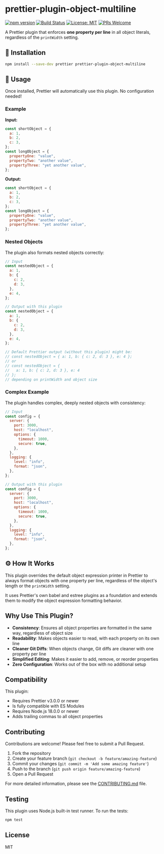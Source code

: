 # prettier-plugin-object-multiline

[![npm version](https://img.shields.io/npm/v/prettier-plugin-object-multiline.svg)](https://www.npmjs.com/package/prettier-plugin-object-multiline)
[![Build Status](https://github.com/alexkates/prettier-plugin-object-multiline/actions/workflows/ci.yml/badge.svg)](https://github.com/alexkates/prettier-plugin-object-multiline/actions/workflows/ci.yml)
[![License: MIT](https://img.shields.io/badge/License-MIT-yellow.svg)](https://opensource.org/licenses/MIT)
[![PRs Welcome](https://img.shields.io/badge/PRs-welcome-brightgreen.svg)](http://makeapullrequest.com)

A Prettier plugin that enforces **one property per line** in all object literals, regardless of the `printWidth` setting.

## 🚀 Installation

```bash
npm install --save-dev prettier prettier-plugin-object-multiline
```

## 📝 Usage

Once installed, Prettier will automatically use this plugin. No configuration needed!

### Example

**Input:**

```javascript
const shortObject = {
  a: 1,
  b: 2,
  c: 3,
};
const longObject = {
  propertyOne: "value",
  propertyTwo: "another value",
  propertyThree: "yet another value",
};
```

**Output:**

```javascript
const shortObject = {
  a: 1,
  b: 2,
  c: 3,
};
const longObject = {
  propertyOne: "value",
  propertyTwo: "another value",
  propertyThree: "yet another value",
};
```

### Nested Objects

The plugin also formats nested objects correctly:

```javascript
// Input
const nestedObject = {
  a: 1,
  b: {
    c: 2,
    d: 3,
  },
  e: 4,
};

// Output with this plugin
const nestedObject = {
  a: 1,
  b: {
    c: 2,
    d: 3,
  },
  e: 4,
};

// Default Prettier output (without this plugin) might be:
// const nestedObject = { a: 1, b: { c: 2, d: 3 }, e: 4 };
// or
// const nestedObject = {
//   a: 1, b: { c: 2, d: 3 }, e: 4
// };
// depending on printWidth and object size
```

### Complex Example

The plugin handles complex, deeply nested objects with consistency:

```javascript
// Input
const config = {
  server: {
    port: 3000,
    host: "localhost",
    options: {
      timeout: 1000,
      secure: true,
    },
  },
  logging: {
    level: "info",
    format: "json",
  },
};

// Output with this plugin
const config = {
  server: {
    port: 3000,
    host: "localhost",
    options: {
      timeout: 1000,
      secure: true,
    },
  },
  logging: {
    level: "info",
    format: "json",
  },
};
```

## ⚙️ How It Works

This plugin overrides the default object expression printer in Prettier to always format objects with one property per line, regardless of the object's length or the `printWidth` setting.

It uses Prettier's own babel and estree plugins as a foundation and extends them to modify the object expression formatting behavior.

## Why Use This Plugin?

- **Consistency**: Ensures all object properties are formatted in the same way, regardless of object size
- **Readability**: Makes objects easier to read, with each property on its own line
- **Cleaner Git Diffs**: When objects change, Git diffs are cleaner with one property per line
- **Simplified Editing**: Makes it easier to add, remove, or reorder properties
- **Zero Configuration**: Works out of the box with no additional setup

## Compatibility

This plugin:

- Requires Prettier v3.0.0 or newer
- Is fully compatible with ES Modules
- Requires Node.js 18.0.0 or newer
- Adds trailing commas to all object properties

## Contributing

Contributions are welcome! Please feel free to submit a Pull Request.

1. Fork the repository
2. Create your feature branch (`git checkout -b feature/amazing-feature`)
3. Commit your changes (`git commit -m 'Add some amazing feature'`)
4. Push to the branch (`git push origin feature/amazing-feature`)
5. Open a Pull Request

For more detailed information, please see the [CONTRIBUTING.md](CONTRIBUTING.md) file.

## Testing

This plugin uses Node.js built-in test runner. To run the tests:

```bash
npm test
```

## License

MIT

